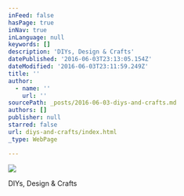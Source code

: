 ```yaml
---
inFeed: false
hasPage: true
inNav: true
inLanguage: null
keywords: []
description: 'DIYs, Design & Crafts'
datePublished: '2016-06-03T23:13:05.154Z'
dateModified: '2016-06-03T23:11:59.249Z'
title: ''
author:
  - name: ''
    url: ''
sourcePath: _posts/2016-06-03-diys-and-crafts.md
authors: []
publisher: null
starred: false
url: diys-and-crafts/index.html
_type: WebPage

---
```

![](https://the-grid-user-content.s3-us-west-2.amazonaws.com/e8b1a58c-73bf-44d4-92b4-eb6dde9cf691.jpg)

DIYs, Design & Crafts